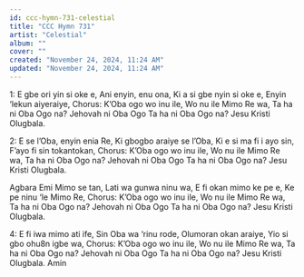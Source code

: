 ```yaml
---
id: ccc-hymn-731-celestial
title: "CCC Hymn 731"
artist: "Celestial"
album: ""
cover: ""
created: "November 24, 2024, 11:24 AM"
updated: "November 24, 2024, 11:24 AM"
---
```


1: E gbe ori yin si oke e,
Ani enyin, enu ona,
Ki a si gbe nyin si oke e,
Enyin ‘lekun aiyeraiye,
Chorus: K’Oba ogo wo inu ile,
Wo nu ile Mimo Re wa,
Ta ha ni Oba Ogo na?
Jehovah ni Oba Ogo
Ta ha ni Oba Ogo na?
Jesu Kristi Olugbala.

2: E se l’Oba, enyin enia Re,
Ki gbogbo araiye se l’Oba,
Ki e si ma fi i ayo sin,
F’ayo fi sin tokantokan,
Chorus: K’Oba ogo wo inu ile,
Wo nu ile Mimo Re wa,
Ta ha ni Oba Ogo na?
Jehovah ni Oba Ogo
Ta ha ni Oba Ogo na?
Jesu Kristi Olugbala.

Agbara Emi Mimo se tan,
Lati wa gunwa ninu wa,
E fi okan mimo ke pe e,
Ke pe ninu ‘le Mimo Re,
Chorus: K’Oba ogo wo inu ile,
Wo nu ile Mimo Re wa,
Ta ha ni Oba Ogo na?
Jehovah ni Oba Ogo
Ta ha ni Oba Ogo na?
Jesu Kristi Olugbala.

4: E fi iwa mimo ati ife,
Sin Oba wa ‘rinu rode,
Olumoran okan araiye,
Yio si gbo ohu8n igbe wa,
Chorus: K’Oba ogo wo inu ile,
Wo nu ile Mimo Re wa,
Ta ha ni Oba Ogo na?
Jehovah ni Oba Ogo
Ta ha ni Oba Ogo na?
Jesu Kristi Olugbala. Amin